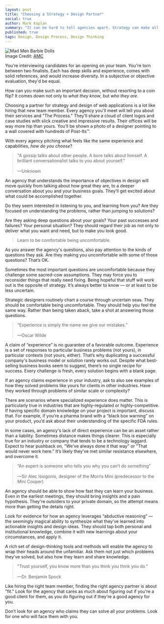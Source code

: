 ```yaml
---
layout: post
title: "Choosing a Strategy + Design Partner"
social: true
author: Mark Kaplan
summary: "It can be hard to tell agencies apart. Strategy can make all the difference. Learn how to spot a strategic agency."
published: true
tags: Design, Design Process, Design Thinking
---
```

![Mad Men Barbie Dolls](https://i.imgur.com/iHgcgzh.jpg)
</br>Image Credit: [AMC](http://www.amc.com/shows/mad-men/extras/mad-men-barbie-dolls#/1)

 You're interviewing candidates for an opening on your team. You're torn between two finalists. Each has deep skills and experience, comes with solid references, and would increase diversity. In a subjective or objective evaluation, they'd be equal.
 
 How can you make such an important decision, without resorting to a coin flip?  It comes down not only to _what they know_, but _who they are_.  
 
 Choosing a partner for strategy and design of web applications is a lot like hiring that new team member. Every agency you'll meet will tell you about their services and "The Process." They’ll share a cloud of client logos and case studies with slick creative and impressive results. Their offices will be way more hip than yours. You’ll be shown a photo of a designer pointing to a wall covered with hundreds of Post-Its™.
 
 With every agency pitching what feels like the same experience and capabilities, _how do you choose_?

>"A gossip talks about other people. A bore talks about himself. A brilliant conversationalist talks to you about yourself."</br></br>—Unknown

An agency that understands the importance of objectives in design will move quickly from talking about how great they are, to a deeper conversation about you and your business goals. They’ll get excited about what could be accomplished together. 

Do they seem interested in listening to you, and learning from you?  Are they focused on understanding the problems, rather than jumping to solutions?  

Are they asking deep questions about your goals?  Your past successes and failures?  Your personal situation? They should regard their job as not only to deliver what you want and need, but to make you look good.

>Learn to be comfortable being uncomfortable.

As you answer the agency's questions, also pay attention to the kinds of questions they ask. Are they making you uncomfortable with some of those questions? That’s OK.  

Sometimes the most important questions are uncomfortable because they challenge some sacred-cow assumptions. They may force you to reconsider things that really need fixing. Being hopeful that stuff will work out is the opposite of strategy. It’s always better to know — or at least to be less uncertain. 
 
Strategic designers routinely chart a course through uncertain seas. They should be comfortable being uncomfortable. They should help you feel the same way. Rather than being taken aback, take a shot at answering those questions.

>“Experience is simply the name we give our mistakes.”</br></br>—Oscar Wilde

A claim of “experience” is no guarantee of a favorable outcome. Experience is a set of responses to particular business problems (not yours), in particular contexts (not yours, either). That’s why duplicating a successful company's business model or solution rarely works out. Despite what best-selling business books seem to suggest, there’s no single recipe for success. Every challenge is fresh, every solution begins with a blank page.
 
If an agency claims experience in your industry, ask to also see examples of how they solved problems like yours for clients in other industries. Have they worked through problems of similar scale or complexity?

There are scenarios where specialized experience does matter. This is particularly true in industries that are highly-regulated or highly-competitive. If having specific domain knowledge on your project is important, discuss that. For example, if you’re a pharma brand with a “black box warning” on your product, you’d ask about their understanding of the specific FDA rules.

In some cases, an agency's lack of direct experience can be an asset rather than a liability. Sometimes distance makes things clearer. This is especially true for an industry or company that tends to be a technology laggard. Expect to hear pushback on, "We've always done it that way" or "That would never work here."  It’s likely they’ve met similar resistance elsewhere, and overcome it.

>“An expert is someone who tells you why you can’t do something”</br></br>—Sir Alec Issigonis, designer of the Morris Mini (predecessor to the Mini Cooper)

An agency should be able to show how fast they can learn your business. Even in the earliest meetings, they should bring insights and a pain hypothesis. They're outsiders to your private domain, so the attempt means more than getting the details right. 

Look for evidence for how an agency leverages “abductive reasoning” — the seemingly magical ability to synthesize what they’ve learned into actionable insights and design ideas. They should tap both personal and institutional knowledge, combine it with new learnings about your circumstances, and apply it. 

A rich set of design-thinking tools and methods will enable the agency to wrap their heads around the unfamiliar. Ask them not just which problems they’ve solved, but also how they learn and share knowledge.

>"Trust yourself, you know more than you think you think you do."</br></br>—Dr. Benjamin Spock

Like hiring the right team member, finding the right agency partner is about "fit." Look for the agency that cares as much about figuring out if you're a good client for them, as you do figuring out if they're a good agency for you.

Don’t look for an agency who claims they can solve all your problems. Look for one who will face them with you.







